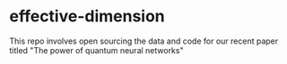 # effective-dimension
This repo involves open sourcing the data and code for our recent paper titled "The power of quantum neural networks"
